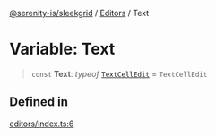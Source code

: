 [@serenity-is/sleekgrid](../../../README.md) / [Editors](../README.md) / Text

# Variable: Text

> `const` **Text**: *typeof* [`TextCellEdit`](../../../classes/TextCellEdit.md) = `TextCellEdit`

## Defined in

[editors/index.ts:6](https://github.com/serenity-is/sleekgrid/blob/master/src/editors/index.ts#L6)
